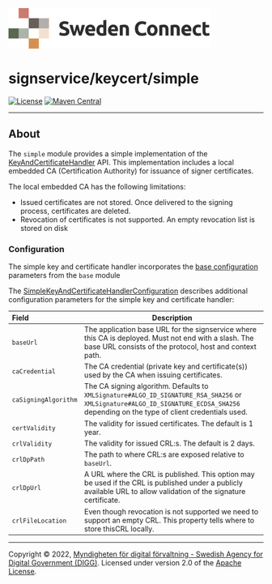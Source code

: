 ![Logo](../../docs/images/sweden-connect.png)


# signservice/keycert/simple

[![License](https://img.shields.io/badge/License-Apache%202.0-blue.svg)](https://opensource.org/licenses/Apache-2.0) [![Maven Central](https://maven-badges.herokuapp.com/maven-central/se.swedenconnect.signservice/signservice-keycert-simple/badge.svg)](https://maven-badges.herokuapp.com/maven-central/se.swedenconnect.signservice/signservice-keycert-simple)

-----

## About

The `simple` module provides a simple implementation of the [KeyAndCertificateHandler](https://github.com/swedenconnect/signservice/blob/main/core/src/main/java/se/swedenconnect/signservice/certificate/KeyAndCertificateHandler.java) API.
This implementation includes a local embedded CA (Certification Authority) for issuance of signer certificates.

The local embedded CA has the following limitations:

- Issued certificates are not stored. Once delivered to the signing process, certificates are deleted.
- Revocation of certificates is not supported. An empty revocation list is stored on disk


### Configuration

The simple key and certificate handler incorporates the [base configuration](https://github.com/swedenconnect/signservice/tree/main/keycert/base)
parameters from the `base` module

The [SimpleKeyAndCertificateHandlerConfiguration](https://github.com/swedenconnect/signservice/blob/main/keycert/simple/src/main/java/se/swedenconnect/signservice/certificate/simple/config/SimpleKeyAndCertificateHandlerConfiguration.java)
describes additional configuration parameters for the simple key and certificate handler:

| Field                | Description                                                                                                                                                                          |
|:---------------------|--------------------------------------------------------------------------------------------------------------------------------------------------------------------------------------|
| `baseUrl`            | The application base URL for the signservice where this CA is deployed. Must not end with a slash. The base URL consists of the protocol, host and context path.                     |
| `caCredential`       | The CA credential (private key and certificate(s)) used by the CA when issuing certificates.                                                                                         |
| `caSigningAlgorithm` | The CA signing algorithm. Defaults to `XMLSignature#ALGO_ID_SIGNATURE_RSA_SHA256` or `XMLSignature#ALGO_ID_SIGNATURE_ECDSA_SHA256` depending on the type of client credentials used. |
| `certValidity`       | The validity for issued certificates. The default is 1 year.                                                                                                                         |
| `crlValidity`        | The validity for issued CRL:s. The default is 2 days.                                                                                                                                |
| `crlDpPath`          | The path to where CRL:s are exposed relative to `baseUrl`.                                                                                                                           |
| `crlDpUrl`           | A URL where the CRL is published. This option may be used if the CRL is published under a publicly available URL to allow validation of the signature certificate.                   |
| `crlFileLocation`    | Even though revocation is not supported we need to support an empty CRL. This property tells where to store thisCRL locally.                                                         |

-----

Copyright &copy; 2022, [Myndigheten för digital förvaltning - Swedish Agency for Digital Government (DIGG)](http://www.digg.se). Licensed under version 2.0 of the [Apache License](http://www.apache.org/licenses/LICENSE-2.0).
